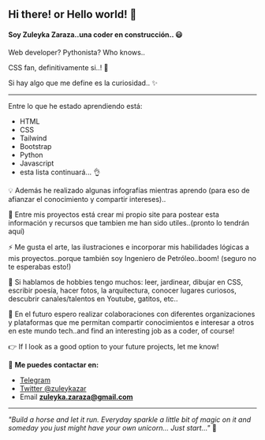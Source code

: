 ## Hi there! or Hello world! :raising_hand:

#### Soy Zuleyka Zaraza..una coder en construcción.. 😃

Web developer? Pythonista? Who knows..

CSS fan, definitivamente si..! :gift_heart:

Si hay algo que me define es la curiosidad.. ✨

___

Entre lo que he estado aprendiendo está:

- HTML
- CSS 
- Tailwind
- Bootstrap
- Python
- Javascript
- esta lista continuará... :ok_hand:

:bulb: Además he realizado algunas infografías mientras aprendo (para eso de afianzar el conocimiento y compartir intereses)..

:bookmark_tabs: Entre mis proyectos está crear mi propio site para postear esta información y recursos que tambien me han sido utiles..(pronto lo tendrán aquí)

⚡ Me gusta el arte, las ilustraciones e incorporar mis habilidades lógicas a mis proyectos..porque también soy Ingeniero de Petróleo..boom! (seguro no te esperabas esto!)

:herb: Si hablamos de hobbies tengo muchos: leer, jardinear, dibujar en CSS, escribir poesía, hacer fotos, la arquitectura, conocer lugares curiosos, descubrir canales/talentos en Youtube, gatitos, etc.. 

🤞 En el futuro espero realizar colaboraciones con diferentes organizaciones y plataformas que me permitan compartir conocimientos e interesar a otros en este mundo tech..and find an interesting job as a coder, of course!

:point_right: If I look as a good option to your future projects, let me know! 

:love_letter: **Me puedes contactar en:** 
- [Telegram](https://t.me/zuleykaZar)  
- [Twitter @zuleykazar](https://twitter.com/zuleykazar?s=08)
- Email **zuleyka.zaraza@gmail.com**

___

*"Build a horse and let it run. Everyday sparkle a little bit of magic on it and someday you just might have your own unicorn...
Just start..."*
:unicorn:
